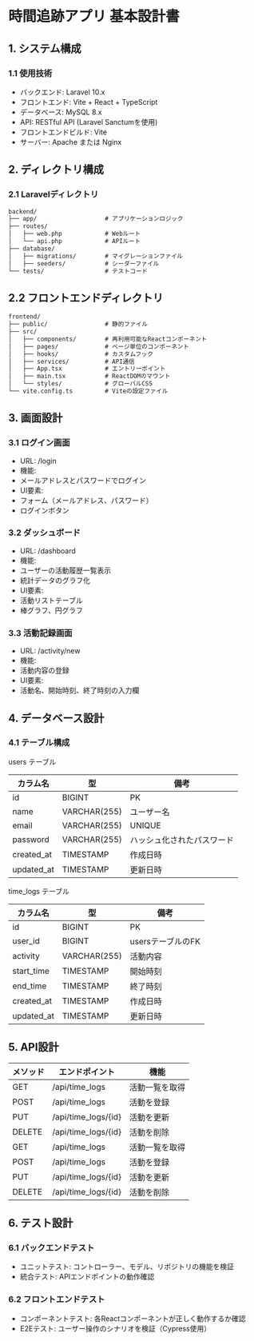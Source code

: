# 時間追跡アプリ 基本設計書

## 1. システム構成

### 1.1 使用技術

- バックエンド: Laravel 10.x
- フロントエンド: Vite + React + TypeScript
- データベース: MySQL 8.x
- API: RESTful API (Laravel Sanctumを使用)
- フロントエンドビルド: Vite
- サーバー: Apache または Nginx

## 2. ディレクトリ構成

### 2.1 Laravelディレクトリ

``` markdown
backend/
├── app/                   # アプリケーションロジック
├── routes/
│   ├── web.php            # Webルート
│   └── api.php            # APIルート
├── database/
│   ├── migrations/        # マイグレーションファイル
│   ├── seeders/           # シーダーファイル
└── tests/                 # テストコード
```

## 2.2 フロントエンドディレクトリ

```markdown
frontend/
├── public/                # 静的ファイル
├── src/
│   ├── components/        # 再利用可能なReactコンポーネント
│   ├── pages/             # ページ単位のコンポーネント
│   ├── hooks/             # カスタムフック
│   ├── services/          # API通信
│   ├── App.tsx            # エントリーポイント
│   ├── main.tsx           # ReactDOMのマウント
│   └── styles/            # グローバルCSS
└── vite.config.ts         # Viteの設定ファイル
```

## 3. 画面設計

### 3.1 ログイン画面

- URL: /login
- 機能:
- メールアドレスとパスワードでログイン
- UI要素:
- フォーム（メールアドレス、パスワード）
- ログインボタン

### 3.2 ダッシュボード

- URL: /dashboard
- 機能:
- ユーザーの活動履歴一覧表示
- 統計データのグラフ化
- UI要素:
- 活動リストテーブル
- 棒グラフ、円グラフ

### 3.3 活動記録画面

- URL: /activity/new
- 機能:
- 活動内容の登録
- UI要素:
- 活動名、開始時刻、終了時刻の入力欄

## 4. データベース設計

### 4.1 テーブル構成

users テーブル

| カラム名   | 型           | 備考                   |
| ---------- | ------------ | ---------------------- |
| id         | BIGINT       | PK                     |
| name       | VARCHAR(255) | ユーザー名             |
| email      | VARCHAR(255) | UNIQUE                 |
| password   | VARCHAR(255) | ハッシュ化されたパスワード |
| created_at | TIMESTAMP    | 作成日時               |
| updated_at | TIMESTAMP    | 更新日時               |

time_logs テーブル

| カラム名 | 型 | 備考 |
| --- | --- | --- |
| id         | BIGINT       | PK                     |
| user_id    | BIGINT       | usersテーブルのFK      |
| activity   | VARCHAR(255) | 活動内容               |
| start_time | TIMESTAMP    | 開始時刻               |
| end_time   | TIMESTAMP    | 終了時刻               |
| created_at | TIMESTAMP    | 作成日時               |
| updated_at | TIMESTAMP    | 更新日時               |

## 5. API設計

| メソッド | エンドポイント | 機能 |
| --- | --- | --- |
| GET    | /api/time_logs      | 活動一覧を取得 |
| POST   | /api/time_logs      | 活動を登録 |
| PUT    | /api/time_logs/{id} | 活動を更新 |
| DELETE | /api/time_logs/{id} | 活動を削除 |
| GET    | /api/time_logs      | 活動一覧を取得 |
| POST   | /api/time_logs      | 活動を登録 |
| PUT    | /api/time_logs/{id} | 活動を更新 |
| DELETE | /api/time_logs/{id} | 活動を削除 |

## 6. テスト設計

### 6.1 バックエンドテスト

- ユニットテスト: コントローラー、モデル、リポジトリの機能を検証
- 統合テスト: APIエンドポイントの動作確認

### 6.2 フロントエンドテスト

- コンポーネントテスト: 各Reactコンポーネントが正しく動作するか確認
- E2Eテスト: ユーザー操作のシナリオを検証（Cypress使用）
